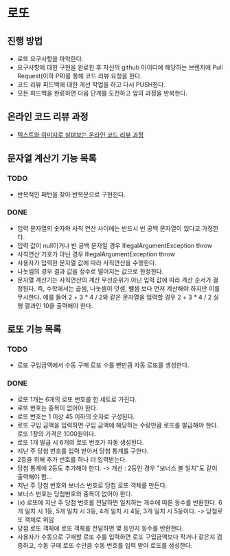 # 로또
## 진행 방법
* 로또 요구사항을 파악한다.
* 요구사항에 대한 구현을 완료한 후 자신의 github 아이디에 해당하는 브랜치에 Pull Request(이하 PR)를 통해 코드 리뷰 요청을 한다.
* 코드 리뷰 피드백에 대한 개선 작업을 하고 다시 PUSH한다.
* 모든 피드백을 완료하면 다음 단계를 도전하고 앞의 과정을 반복한다.

## 온라인 코드 리뷰 과정
* [텍스트와 이미지로 살펴보는 온라인 코드 리뷰 과정](https://github.com/next-step/nextstep-docs/tree/master/codereview)

## 문자열 계산기 기능 목록
### TODO
* 반복적인 패턴을 찾아 반복문으로 구현한다.

### DONE
* 입력 문자열의 숫자와 사칙 연산 사이에는 반드시 빈 공백 문자열이 있다고 가정한다.
* 입력 값이 null이거나 빈 공백 문자일 경우 IllegalArgumentException throw
* 사칙연산 기호가 아닌 경우 IllegalArgumentException throw
* 사용자가 입력한 문자열 값에 따라 사칙연산을 수행한다.
* 나눗셈의 경우 결과 값을 정수로 떨어지는 값으로 한정한다.
* 문자열 계산기는 사칙연산의 계산 우선순위가 아닌 입력 값에 따라 계산 순서가 결정된다. 즉, 수학에서는 곱셈, 나눗셈이 덧셈, 뺄셈 보다 먼저 계산해야 하지만 이를 무시한다.
  예를 들어 2 + 3 * 4 / 2와 같은 문자열을 입력할 경우 2 + 3 * 4 / 2 실행 결과인 10을 출력해야 한다.

## 로또 기능 목록
### TODO
* 로또 구입금액에서 수동 구매 로또 수를 뺀만큼 자동 로또를 생성한다.


### DONE
* 로또 1개는 6개의 로또 번호를 한 세트로 가진다.
* 로또 번호는 중복이 없어야 한다.
* 로또 번호는 1 이상 45 이하의 숫자로 구성된다.
* 로또 구입 금액을 입력하면 구입 금액에 해당하는 수량만큼 로또를 발급해야 한다. 로또 1장의 가격은 1000원이다.
* 로또 1개 발급 시 6개의 로또 번호가 자동 생성된다.
* 지난 주 당첨 번호를 입력 받아서 당첨 통계를 구한다.
* 2등을 위해 추가 번호를 하나 더 입력받는다.
* 당첨 통계에 2등도 추가해야 한다. -> 개선 : 2등인 경우 "보너스 볼 일치"도 같이 출력해야 함...
* 지난 주 당첨 번호와 보너스 번호로 당첨 로또 객체를 만든다.
* 보너스 번호는 당첨번호와 중복이 없어야 한다.
* (x) 로또에 지난 주 당첨 번호를 전달하면 일치하는 개수에 따른 등수를 반환한다. 6개 일치 시 1등, 5개 일치 시 3등, 4개 일치 시 4등, 3개 일치 시 5등이다. -> 당첨로또 객체로 위임
* 당첨 로또 객체에 로또 객체를 전달하면 몇 등인지 등수를 반환한다.
* 사용자가 수동으로 구매할 로또 수를 입력하면 로또 구입금액보다 작거나 같은지 검증하고, 수동 구매 로또 수만큼 수동 번호를 입력 받아 로또를 생성한다.

